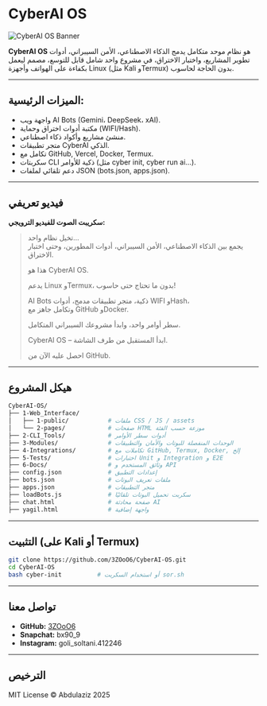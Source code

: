 # CyberAI OS

![CyberAI OS Banner](./images/cyberai-poster.png)

**CyberAI OS** هو نظام موحد متكامل يدمج الذكاء الاصطناعي، الأمن السيبراني، أدوات تطوير المشاريع، واختبار الاختراق، في مشروع واحد شامل قابل للتوسع، مصمم ليعمل بكفاءة على الهواتف وأجهزة Linux (مثل Kali وTermux) بدون الحاجة لحاسوب.

---

## الميزات الرئيسية:

- واجهة ويب AI Bots (Gemini، DeepSeek، xAI).
- مكتبة أدوات اختراق وحماية (WIFI/Hash).
- منشئ مشاريع وأكواد ذكاء اصطناعي.
- متجر تطبيقات CyberAI الذكي.
- تكامل مع GitHub, Vercel, Docker, Termux.
- سكربتات CLI ذكية للأوامر (مثل cyber init, cyber run ai...).
- دعم تلقائي لملفات JSON (bots.json, apps.json).

---

## فيديو تعريفي

**سكريبت الصوت للفيديو الترويجي:**

> تخيل نظام واحد...  
> يجمع بين الذكاء الاصطناعي، الأمن السيبراني، أدوات المطورين، وحتى اختبار الاختراق.  
>  
> هذا هو CyberAI OS.  
>  
> يدعم Linux وTermux، بدون ما تحتاج حتى حاسوب!  
>  
> AI Bots ذكية، متجر تطبيقات مدمج، أدوات WIFI وHash،  
> وتكامل جاهز مع GitHub وDocker.  
>  
> سطر أوامر واحد، وابدأ مشروعك السيبراني المتكامل.  
>  
> CyberAI OS – ابدأ المستقبل من طرف الشاشة.  
>  
> احصل عليه الآن من GitHub.

---

## هيكل المشروع

```bash
CyberAI-OS/
├── 1-Web_Interface/
│   ├── 1-public/           # ملفات CSS / JS / assets
│   └── 2-pages/            # صفحات HTML موزعة حسب الفئة
├── 2-CLI_Tools/            # أدوات سطر الأوامر
├── 3-Modules/              # الوحدات المنفصلة للبوتات والأمان والتطبيقات
├── 4-Integrations/         # تكاملات مع GitHub, Termux, Docker, إلخ
├── 5-Tests/                # اختبارات Unit و Integration و E2E
├── 6-Docs/                 # وثائق المستخدم و API
├── config.json             # إعدادات التطبيق
├── bots.json               # ملفات تعريف البوتات
├── apps.json               # متجر التطبيقات
├── loadBots.js             # سكربت تحميل البوتات تلقائيًا
├── chat.html               # صفحة محادثة AI
├── yagil.html              # واجهة إضافية
```

---

## التثبيت (على Kali أو Termux)

```bash
git clone https://github.com/3ZOoO6/CyberAI-OS.git
cd CyberAI-OS
bash cyber-init          # أو استخدام السكربت sor.sh
```

---

## تواصل معنا

- **GitHub:** [3ZOoO6](https://github.com/3ZOoO6)
- **Snapchat:** bx90_9
- **Instagram:** goli_soltani.412246

---

## الترخيص

MIT License © Abdulaziz 2025

